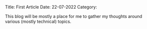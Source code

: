 Title: First Article
Date: 22-07-2022
Category: 

This blog will be mostly a place for me to gather my thoughts around various (mostly technical) topics.


